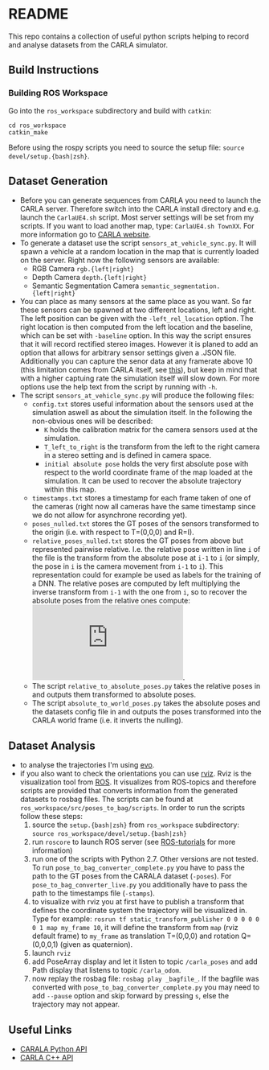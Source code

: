 # README
This repo contains a collection of useful python scripts helping to record and analyse datasets from the CARLA simulator.

## Build Instructions
### Building ROS Workspace
Go into the `ros_workspace` subdirectory and build with `catkin`:
```
cd ros_workspace
catkin_make
```
Before using the rospy scripts you need to source the setup file: `source devel/setup.{bash|zsh}`.

## Dataset Generation
* Before you can generate sequences from CARLA you need to launch the CARLA server. Therefore switch into the CARLA install directory and e.g. launch the `CarlaUE4.sh` script. Most server settings will be set from my scripts. If you want to load another map, type: `CarlaUE4.sh TownXX`. For more information go to [CARLA website](http://carla.org/).
* To generate a dataset use the script `sensors_at_vehicle_sync.py`. It will spawn a vehicle at a random location in the map that is currently loaded on the server. Right now the following sensors are available:
    * RGB Camera `rgb.{left|right}`
    * Depth Camera `depth.{left|right}`
    * Semantic Segmentation Camera `semantic_segmentation.{left|right}`
* You can place as many sensors at the same place as you want. So far these sensors can be spawned at two different locations, left and right. The left position can be given with the `-left_rel_location` option. The right location is then computed from the left location and the baseline, which can be set with `-baseline` option. In this way the script ensures that it will record rectified stereo images. However it is planed to add an option that allows for arbitrary sensor settings given a .JSON file. Additionally you can capture the senor data at any framerate above 10 (this limitation comes from CARLA itself, see [this](https://carla.readthedocs.io/en/latest/configuring_the_simulation/)), but keep in mind that with a higher captuing rate the simulation itself will slow down. For more options use the help text from the script by running with `-h`.
* The script `sensors_at_vehicle_sync.py` will produce the following files:
    * `config.txt` stores useful information about the sensors used at the simulation aswell as about the simulation itself. In the following the non-obvious ones will be described:
        * `K` holds the calibration matrix for the camera sensors used at the simulation.
        * `T_left_to_right` is the transform from the left to the right camera in a stereo setting and is defined in camera space.
        * `initial absolute pose` holds the very first absolute pose with respect to the world coordinate frame of the map loaded at the simulation. It can be used to recover the absolute trajectory within this map.
    * `timestamps.txt` stores a timestamp for each frame taken of one of the cameras (right now all cameras have the same timestamp since we do not allow for asynchrone recording yet).
    * `poses_nulled.txt` stores the GT poses of the sensors transformed to the origin (i.e. with respect to T=(0,0,0) and R=I).
    * `relative_poses_nulled.txt` stores the GT poses from above but represented pairwise relative. I.e. the relative pose written in line `i` of the file is the transform from the absolute pose at `i-1` to `i` (or simply, the pose in `i` is  the camera movement from `i-1` to `i`). This representation could for example be used as labels for the training of a DNN. The relative poses are computed by left multiplying the inverse transform from `i-1` with the one from `i`, so to recover the absolute poses from the relative ones compute: ![equation](https://latex.codecogs.com/gif.latex?%28T_%7Bi-1%7D%29%5E%7B-1%7D%5Ccdot%5Chspace%7B%7D%5EiT_%7Bi-1%7D%3DT_i). 
    * The script `relative_to_absolute_poses.py` takes the relative poses in and outputs them transformed to absolute poses.
    * The script `absolute_to_world_poses.py` takes the absolute poses and the datasets config file in and outputs the poses transformed into the CARLA world frame (i.e. it inverts the nulling).

## Dataset Analysis
* to analyse the trajectories I'm using [evo](https://github.com/MichaelGrupp/evo).
* if you also want to check the orientations you can use [rviz](http://wiki.ros.org/rviz). Rviz is the visualization tool from [ROS](https://www.ros.org/). It visualizes from ROS-topics and therefore scripts are provided that converts information from the generated datasets to rosbag files. The scripts can be found at `ros_workspace/src/poses_to_bag/scripts`. In order to run the scripts follow these steps:
    1. source the `setup.{bash|zsh}` from `ros_workspace` subdirectory: `source ros_workspace/devel/setup.{bash|zsh}`
    2. run `roscore` to launch ROS server (see [ROS-tutorials](http://wiki.ros.org/ROS/Tutorials) for more information)
    3. run one of the scripts with Python 2.7. Other versions are not tested. To run `pose_to_bag_converter_complete.py` you have to pass the path to the GT poses from the CARALA dataset (`-poses`). For `pose_to_bag_converter_live.py` you additionally have to pass the path to the timestamps file (`-stamps`).
    4. to visualize with rviz you at first have to publish a transform that defines the coordinate system the trajectory will be visualized in. Type for example: `rosrun tf static_transform_publisher 0 0 0 0 0 0 1 map my_frame 10`, it will define the transform from `map` (rviz default frame) to `my_frame` as translation T=(0,0,0) and rotation Q=(0,0,0,1) (given as quaternion). 
    5. launch `rviz`
    6. add PoseArray display and let it listen to topic `/carla_poses` and add Path display that listens to topic `/carla_odom`.
    7. now replay the rosbag file: `rosbag play _bagfile_`. If the bagfile was converted with `pose_to_bag_converter_complete.py` you may need to add `--pause` option and skip forward by pressing `s`, else the trajectory may not appear. 

## Useful Links
- [CARALA Python API](https://carla.readthedocs.io/en/latest/python_api/)
- [CARLA C++ API](https://carla.readthedocs.io/en/latest/cpp_reference/)
